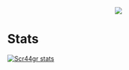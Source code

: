 <p align="center">
<img src="https://readme-typing-svg.herokuapp.com/?color=red&lines=>/Hello+world.py;Error:+No+such+file+or+directory;>./hello_world.py;Welcome+to+my+GitHub+profile;My+name+is+Abrahan+Gil;I'm+a+software+developer;process+finished+with+exit+code+0;..." />
</p>

# Stats
[![Scr44gr stats](https://github-readme-stats.vercel.app/api?username=Miguel-dh&count_private=true&theme=tokyonight)](https://github.com/anuraghazra/github-readme-stats)